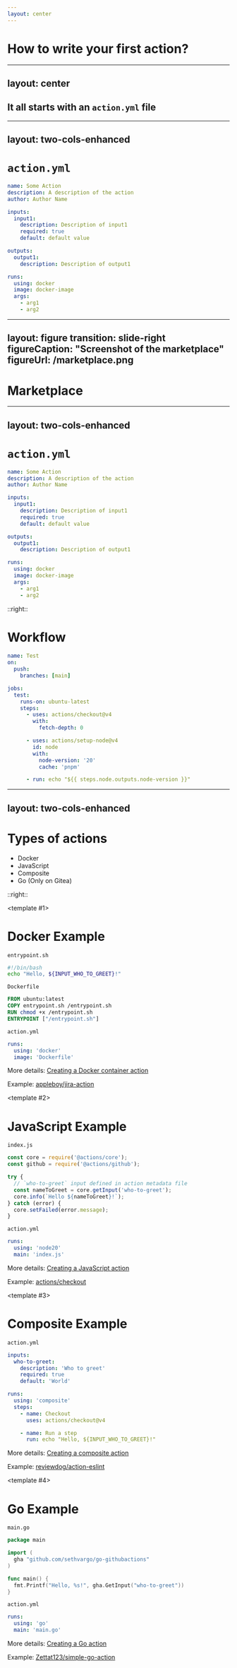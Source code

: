 ```yaml
---
layout: center
---
```


# How to write your first action?

---
layout: center
---

## It all starts with an `action.yml` file

---
layout: two-cols-enhanced
---

# `action.yml`

```yaml {*|1-3}{lines: true}
name: Some Action
description: A description of the action
author: Author Name

inputs:
  input1:
    description: Description of input1
    required: true
    default: default value

outputs:
  output1:
    description: Description of output1

runs:
  using: docker
  image: docker-image
  args:
    - arg1
    - arg2
```

---
layout: figure
transition: slide-right
figureCaption: "Screenshot of the marketplace"
figureUrl: /marketplace.png
---

# Marketplace

---
layout: two-cols-enhanced
---

# `action.yml`

```yaml {*|5-9|11-13|15-20}{lines: true}
name: Some Action
description: A description of the action
author: Author Name

inputs:
  input1:
    description: Description of input1
    required: true
    default: default value

outputs:
  output1:
    description: Description of output1

runs:
  using: docker
  image: docker-image
  args:
    - arg1
    - arg2
```

::right::

<h1>Workflow</h1>

```yaml {*|11-12,16-18|15,20|*}{at: 1, lines: true}
name: Test
on:
  push:
    branches: [main]

jobs:
  test:
    runs-on: ubuntu-latest
    steps:
      - uses: actions/checkout@v4
        with:
          fetch-depth: 0

      - uses: actions/setup-node@v4
        id: node
        with:
          node-version: '20'
          cache: 'pnpm'

      - run: echo "${{ steps.node.outputs.node-version }}" 
```

---
layout: two-cols-enhanced
---

# Types of actions

<v-clicks>

- Docker
- JavaScript
- Composite
- Go (Only on <span color-green>Gitea</span>)

</v-clicks>

::right::

<v-switch at="1">

<template #1>

<h1>Docker Example</h1>

<code>entrypoint.sh</code>

```sh
#!/bin/bash
echo "Hello, ${INPUT_WHO_TO_GREET}!"
```

<code>Dockerfile</code>

```dockerfile
FROM ubuntu:latest
COPY entrypoint.sh /entrypoint.sh
RUN chmod +x /entrypoint.sh
ENTRYPOINT ["/entrypoint.sh"]
```

<code>action.yml</code>

```yaml
runs:
  using: 'docker'
  image: 'Dockerfile'
```

More details: [Creating a Docker container action](https://docs.github.com/en/actions/sharing-automations/creating-actions/creating-a-docker-container-action)

Example: [appleboy/jira-action](https://github.com/appleboy/jira-action)

</template>

<template #2>

<h1>JavaScript Example</h1>

<code>index.js</code>

```js
const core = require('@actions/core');
const github = require('@actions/github');

try {
  // `who-to-greet` input defined in action metadata file
  const nameToGreet = core.getInput('who-to-greet');
  core.info(`Hello ${nameToGreet}!`);
} catch (error) {
  core.setFailed(error.message);
}
```

<code>action.yml</code>

```yaml
runs:
  using: 'node20'
  main: 'index.js'
```

More details: [Creating a JavaScript action](https://docs.github.com/en/actions/sharing-automations/creating-actions/creating-a-javascript-action)

Example: [actions/checkout](https://github.com/actions/checkout)

</template>

<template #3>

<h1>Composite Example</h1>

<code>action.yml</code>

```yaml
inputs:
  who-to-greet:
    description: 'Who to greet'
    required: true
    default: 'World'

runs:
  using: 'composite'
  steps:
    - name: Checkout
      uses: actions/checkout@v4

    - name: Run a step
      run: echo "Hello, ${INPUT_WHO_TO_GREET}!"
```

More details: [Creating a composite action](https://docs.github.com/en/actions/sharing-automations/creating-actions/creating-a-composite-action)

Example: [reviewdog/action-eslint](https://github.com/reviewdog/action-eslint)

</template>

<template #4>

<h1>Go Example</h1>

<code>main.go</code>

```go
package main

import (
  gha "github.com/sethvargo/go-githubactions"
)

func main() {
  fmt.Printf("Hello, %s!", gha.GetInput("who-to-greet"))
}
```

<code>action.yml</code>

```yaml
runs:
  using: 'go'
  main: 'main.go'
```

More details: [Creating a Go action](https://blog.gitea.com/creating-go-actions/)

Example: [Zettat123/simple-go-action](https://gitea.com/Zettat123/simple-go-action)

</template>
</v-switch>
